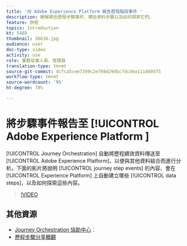 ```yaml
---
title: '向 Adobe Experience Platform 報告歷程階段事件 '
description: 瞭解哪些歷程步驟事件、哪些資料步驟以及如何探索它們。
feature: 旅程
topics: Introduction
kt: 5488
thumbnail: 36636.jpg
audience: user
doc-type: video
activity: use
role: 業務從業人員、管理員
translation-type: tm+mt
source-git-commit: dcfca5cee7399c2e708d29dbc7dcdea1114805f5
workflow-type: tm+mt
source-wordcount: '95'
ht-degree: 78%

---
```



# 將步驟事件報告至 [!UICONTROL Adobe Experience Platform ]

[!UICONTROL Journey Orchestration] 自動將歷程績效資料傳送至 [!UICONTROL Adobe Experience Platform]，以便與其他資料結合而進行分析。下面的影片將說明 [!UICONTROL journey step events] 的內容、會在 [!UICONTROL Experience Platform] 上自動建立哪些 [!UICONTROL data steps]，以及如何探索這些內容。

>[!VIDEO](https://video.tv.adobe.com/v/36636?quality=12)

## 其他資源

* [Journey Orchestration 協助中心](https://docs.adobe.com/content/help/zh-Hant/journeys/using/journey-orchestration-home.html)：
* [歷程步驟分享概觀](https://docs.adobe.com/content/help/zh-Hant/journeys/using/building-journeys/sharing-journey-steps/sharing-overview.html)
